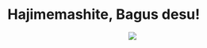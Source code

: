 <h1> Hajimemashite, Bagus desu! </h1>

<p align="center">
<img src="https://giffiles.alphacoders.com/359/35988.gif">
</p>
